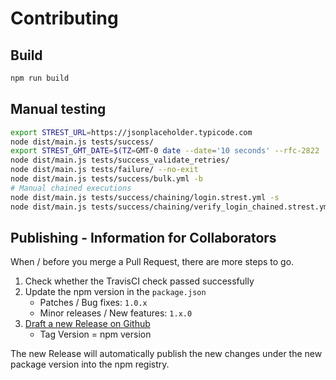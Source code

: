 # Contributing

## Build

```bash
npm run build
```

## Manual testing

```bash
export STREST_URL=https://jsonplaceholder.typicode.com
node dist/main.js tests/success/
export STREST_GMT_DATE=$(TZ=GMT-0 date --date='10 seconds' --rfc-2822 | sed "s/+0000/GMT/g")
node dist/main.js tests/success_validate_retries/
node dist/main.js tests/failure/ --no-exit
node dist/main.js tests/success/bulk.yml -b
# Manual chained executions
node dist/main.js tests/success/chaining/login.strest.yml -s
node dist/main.js tests/success/chaining/verify_login_chained.strest.yml -l -s
```

## Publishing - Information for Collaborators

When / before you merge a Pull Request, there are more steps to go.

1. Check whether the TravisCI check passed successfully
2. Update the npm version in the `package.json`
    - Patches / Bug fixes: `1.0.x`
    - Minor releases / New features: `1.x.0`
3. [Draft a new Release on Github](https://github.com/eykrehbein/strest/releases/new)
    - Tag Version = npm version

The new Release will automatically publish the new changes under the new package version into the npm registry. 